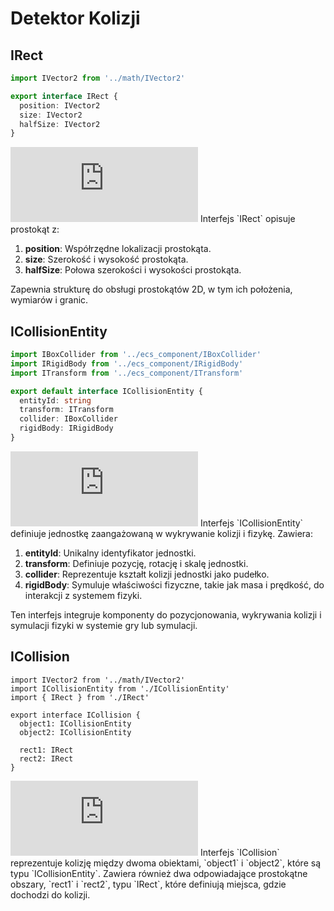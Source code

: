 # Detektor Kolizji

## IRect

```typescript
import IVector2 from '../math/IVector2'

export interface IRect {
  position: IVector2
  size: IVector2
  halfSize: IVector2
}
```

<iframe src="https://1drv.ms/u/c/37f44e52f80d7972/IQRZHSi7xMw8TaFcDUCj33rWATEbYX7mqjzMiKqrlaA66D4" width="300" height="120" frameborder="0" scrolling="no"></iframe>
Interfejs `IRect` opisuje prostokąt z:

1. **position**: Współrzędne lokalizacji prostokąta.
2. **size**: Szerokość i wysokość prostokąta.
3. **halfSize**: Połowa szerokości i wysokości prostokąta.

Zapewnia strukturę do obsługi prostokątów 2D, w tym ich położenia, wymiarów i granic.

## ICollisionEntity

```typescript
import IBoxCollider from '../ecs_component/IBoxCollider'
import IRigidBody from '../ecs_component/IRigidBody'
import ITransform from '../ecs_component/ITransform'

export default interface ICollisionEntity {
  entityId: string
  transform: ITransform
  collider: IBoxCollider
  rigidBody: IRigidBody
}
```

<iframe src="https://1drv.ms/u/c/37f44e52f80d7972/IQRqygCAPZ3nQ75raB5yAvfhAZodjLzD1-q_XTeJvdlVqxw" width="300" height="120" frameborder="0" scrolling="no"></iframe>
Interfejs `ICollisionEntity` definiuje jednostkę zaangażowaną w wykrywanie kolizji i fizykę. Zawiera:

1. **entityId**: Unikalny identyfikator jednostki.
2. **transform**: Definiuje pozycję, rotację i skalę jednostki.
3. **collider**: Reprezentuje kształt kolizji jednostki jako pudełko.
4. **rigidBody**: Symuluje właściwości fizyczne, takie jak masa i prędkość, do interakcji z systemem fizyki.

Ten interfejs integruje komponenty do pozycjonowania, wykrywania kolizji i symulacji fizyki w systemie gry lub symulacji.

## ICollision

```
import IVector2 from '../math/IVector2'
import ICollisionEntity from './ICollisionEntity'
import { IRect } from './IRect'

export interface ICollision {
  object1: ICollisionEntity
  object2: ICollisionEntity

  rect1: IRect
  rect2: IRect
}
```

<iframe src="https://1drv.ms/u/c/37f44e52f80d7972/IQTX4YTF1Ef3S5QVPF9wPK53AW0x30mMp_XhfMr5ksT812E" width="300" height="120" frameborder="0" scrolling="no"></iframe>
Interfejs `ICollision` reprezentuje kolizję między dwoma obiektami, `object1` i `object2`, które są typu `ICollisionEntity`.  
Zawiera również dwa odpowiadające prostokątne obszary, `rect1` i `rect2`, typu `IRect`, które definiują miejsca, gdzie dochodzi do kolizji.